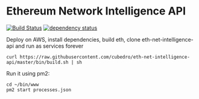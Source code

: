 Ethereum Network Intelligence API
============
[![Build Status][travis-image]][travis-url] [![dependency status][dep-image]][dep-url]

Deploy on AWS, install dependencies, build eth, clone eth-net-intelligence-api and run as services forever

```
curl https://raw.githubusercontent.com/cubedro/eth-net-intelligence-api/master/bin/build.sh | sh
```

Run it using pm2:

```
cd ~/bin/www
pm2 start processes.json
```

[travis-image]: https://travis-ci.org/cubedro/eth-net-intelligence-api.svg
[travis-url]: https://travis-ci.org/cubedro/eth-net-intelligence-api
[dep-image]: https://david-dm.org/cubedro/eth-net-intelligence-api.svg
[dep-url]: https://david-dm.org/cubedro/eth-net-intelligence-api